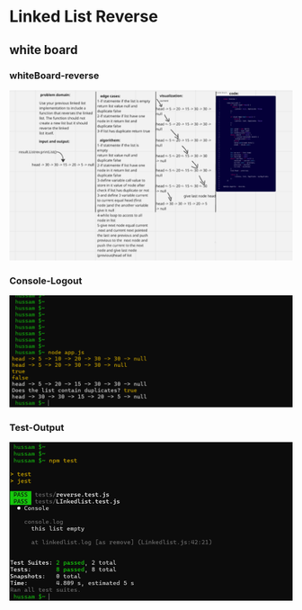 # Linked List Reverse 

## white board

### whiteBoard-reverse
![whiteBoard-Add](../docs/white-board-revers.png)

### Console-Logout
![Console-Logout](../docs/console-output2.png)

### Test-Output
![Test-Output](../docs/test-output.png)